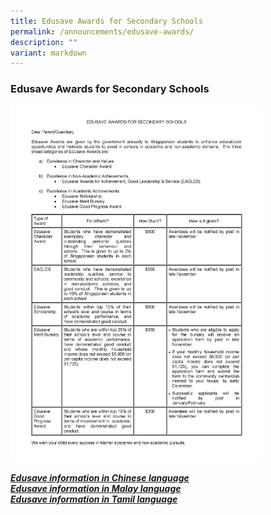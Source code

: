 ```yaml
---
title: Edusave Awards for Secondary Schools
permalink: /announcements/edusave-awards/
description: ""
variant: markdown
---
```

### Edusave Awards for Secondary Schools

<img src="/images/ea1.png" style="width:80%">

**_[Edusave information in Chinese&nbsp;language](/files/ea2.pdf)<br>
[Edusave information in Malay&nbsp;language](/files/ea3.pdf)  <br>
[Edusave information in Tamil&nbsp;language](/files/ea4.pdf)_**
